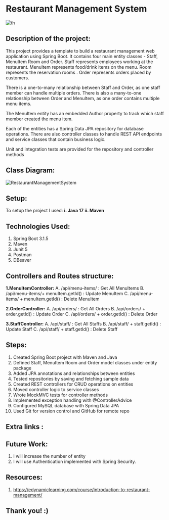 # Restaurant Management System

![th](https://github.com/amalg20/java-project1-github-repo-sda/assets/145042005/e872eff3-0d45-4c16-86a4-b157de0ab2ab)



## Description of the project:

This project provides a template to build a restaurant management web application using Spring Boot. It contains four main entity classes - Staff, MenuItem Room and Order. Staff represents employees working at the restaurant. MenuItem represents food/drink items on the menu. Room represents the reservation rooms . Order represents orders placed by customers.

There is a one-to-many relationship between Staff and Order, as one staff member can handle multiple orders. There is also a many-to-one relationship between Order and MenuItem, as one order contains multiple menu items.

The MenuItem entity has an embedded Author property to track which staff member created the menu item.

Each of the entities has a Spring Data JPA repository for database operations. There are also controller classes to handle REST API endpoints and service classes that contain business logic.

Unit and integration tests are provided for the repository and controller methods

## Class Diagram:

![RestaurantManagementSystem](https://github.com/amalg20/java-project1-github-repo-sda/assets/145042005/c8361a5f-a66c-40b3-90ba-6cc065f51cd4)

## Setup:

To setup the project I used:
**i. Java 17**
**ii. Maven**

## Technologies Used:

1. Spring Boot 3.1.5
2. Maven
3. Junit 5
4. Postman
5. DBeaver

## Controllers and Routes structure:

**1.MenuItemController:**
A. /api/menu-items/ : Get All MenuItems
B. /api/menu-items/+ menuItem.getId() : Update MenuItem
C. /api/menu-items/ + menuItem.getId() : Delete MenuItem

**2.OrderController:**
A. /api/orders/ : Get All Orders
B. /api/orders/ + order.getId() : Update Order
C. /api/orders/ + order.getId() : Delete Order

**3.StaffController:** 
A. /api/staff/ : Get All Staffs
B. /api/staff/ + staff.getId() : Update Staff
C. /api/staff/ + staff.getId() : Delete Staff

## Steps:

1) Created Spring Boot project with Maven and Java 
2) Defined Staff, MenuItem Room and Order model classes under entity package
3) Added JPA annotations and relationships between entities
4) Tested repositories by saving and fetching sample data
5) Created REST controllers for CRUD operations on entities
6) Moved controller logic to service classes
7) Wrote MockMVC tests for controller methods
8) Implemented exception handling with @ControllerAdvice
9) Configured MySQL database with Spring Data JPA
10) Used Git for version control and GitHub for remote repo

## Extra links : 


## Future Work:
1. I will increase the number of entity
2. I will use Authentication implemented with Spring Security.

## Resources:
1. https://edynamiclearning.com/course/introduction-to-restaurant-management/

## Thank you! :)
